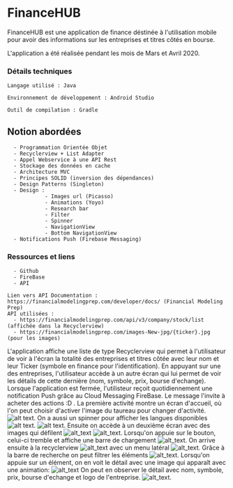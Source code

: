 # FinanceHUB

FinanceHUB est une application de finance déstinée à l'utilisation mobile pour avoir des informations sur les entreprises et titres côtés en bourse.

L'application a été réalisée pendant les mois de Mars et Avril 2020.


### Détails techniques


```
Langage utilisé : Java

Environnement de développement : Android Studio

Outil de compilation : Gradle
```



## Notion abordées

```
  - Programmation Orientée Objet
  - Recyclerview + List Adapter
  - Appel Webservice à une API Rest
  - Stockage des données en cache
  - Architecture MVC
  - Principes SOLID (inversion des dépendances)
  - Design Patterns (Singleton)
  - Design :
            - Images url (Picasso)
            - Animations (Yoyo)
            - Research bar
            - Filter
            - Spinner
            - NavigationView
            - Bottom NavigationView    
  - Notifications Push (Firebase Messaging)
```

### Ressources et liens

```
  - Github
  - FireBase
  - API
  
Lien vers API Documentation : https://financialmodelingprep.com/developer/docs/ (Financial Modeling Prep)
API utilisées : 
  - https://financialmodelingprep.com/api/v3/company/stock/list (affichée dans la Recyclerview)
  - https://financialmodelingprep.com/images-New-jpg/{ticker}.jpg (pour les images)

```

L'application affiche une liste de type Recyclerview qui permet à l'utilisateur de voir à l'écran la totalité des entreprises et titres côtée avec leur nom et leur Ticker (symbole en finance pour l'identification). En appuyant sur une des entreprises, l'utilisateur accède à un autre écran qui lui permet de voir les détails de cette dernière (nom, symbole, prix, bourse d'echange). Lorsque l'application est fermée, l'utilisteur reçoit quotidiennement une notification Push grâce au Cloud Messaging FireBase. Le message l'invite à acheter des actions :D .
La première activité montre un écran d'accueil, où l'on peut choisir d'activer l'image du taureau pour changer d'activité. ![alt text](https://github.com/FilippoEsiea/FinanceHUB/blob/master/Image%201.PNG). On a aussi un spinner pour afficher les langues disponibles ![alt text](https://github.com/FilippoEsiea/FinanceHUB/blob/master/%C3%A9cran1b.PNG). ![alt text](https://github.com/FilippoEsiea/FinanceHUB/blob/master/%C3%A9cran1c.PNG).
Ensuite on accède à un deuxième écran avec des images qui défilent ![alt_text](https://github.com/FilippoEsiea/FinanceHUB/blob/master/%C3%A9cran2a.PNG) ![alt_text](https://github.com/FilippoEsiea/FinanceHUB/blob/master/%C3%A9cran2b.PNG). Lorsqu'on appuie sur le bouton, celui-ci tremble et affiche une barre de chargement ![alt_text](https://github.com/FilippoEsiea/FinanceHUB/blob/master/%C3%A9cran2c.PNG).
On arrive ensuite à la recyclerview ![alt_text](https://github.com/FilippoEsiea/FinanceHUB/blob/master/%C3%A9cran3a.PNG) avec un menu latéral ![alt_text](https://github.com/FilippoEsiea/FinanceHUB/blob/master/%C3%A9cran3b.PNG). Grâce à la barre de recherche on peut filtrer les éléments ![alt_text](https://github.com/FilippoEsiea/FinanceHUB/blob/master/%C3%A9cran3c.PNG).
Lorsqu'on appuie sur un élément, on en voit le détail avec une image qui apparaît avec une animation: ![alt_text](https://github.com/FilippoEsiea/FinanceHUB/blob/master/%C3%A9cran3d.PNG) On peut en observer le détail avec nom, symbole, prix, bourse d'echange et logo de l'entreprise. ![alt_text](https://github.com/FilippoEsiea/FinanceHUB/blob/master/%C3%A9cran3e.PNG).
